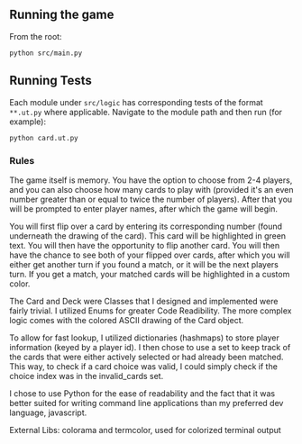## Running the game

From the root:

`python src/main.py`

## Running Tests

Each module under `src/logic` has corresponding tests of the format `**.ut.py` where applicable. Navigate to the module path and then run (for example):

`python card.ut.py`

### Rules

The game itself is memory. You have the option to choose from 2-4 players, and you can also choose how many cards to play with (provided it's an even number greater than or equal to twice the number of players). After that you will be prompted to enter player names, after which the game will begin.

You will first flip over a card by entering its corresponding number (found underneath the drawing of the card). This card will be highlighted in green text. You will then have the opportunity to flip another card. You will then have the chance to see both of your flipped over cards, after which you will either get another turn if you found a match, or it will be the next players turn. If you get a match, your matched cards will be highlighted in a custom color.

The Card and Deck were Classes that I designed and implemented were fairly trivial. I utilized Enums for greater Code Readibility. The more complex logic comes with the colored ASCII drawing of the Card object.

To allow for fast lookup, I utilized dictionaries (hashmaps) to store player information (keyed by a player id). I then chose to use a set to keep track of the cards that were either actively selected or had already been matched. This way, to check if a card choice was valid, I could simply check if the choice index was in the invalid_cards set.

I chose to use Python for the ease of readability and the fact that it was better suited for writing command line applications than my preferred dev language, javascript.

External Libs:
colorama and termcolor, used for colorized terminal output